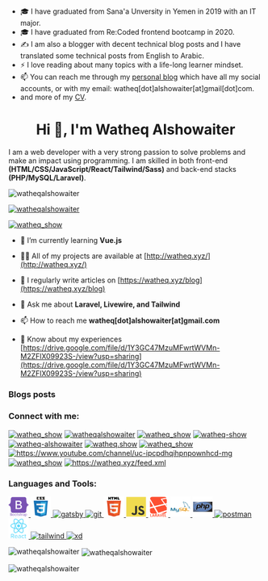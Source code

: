 

- 🎓 I have graduated from Sana'a Unversity in Yemen in 2019 with an IT major.
- 🎓 I have graduated from Re:Coded frontend bootcamp in 2020.
- ✍️ I am also a blogger with decent technical blog posts and I have translated some technical posts from English to Arabic.
- ⚡ I love reading about many topics with a life-long learner mindset.
- 📫 You can reach me through my [personal blog](http://watheq.xyz/) which have all my social accounts, or with my email: watheq[dot]alshowaiter[at]gmail[dot]com.
- and more of my [CV](https://drive.google.com/file/d/1Y3GC47MzuMFwrtWVMn-M2ZFlX09923S-/view?usp=sharing).
<!--
**WatheqAlshowaiter/WatheqAlshowaiter** is a ✨ _special_ ✨ repository because its `README.md` (this file) appears on your GitHub profile.

Here are some ideas to get you started:

- 🔭 I’m currently working on ...
- 🌱 I’m currently learning ...
- 👯 I’m looking to collaborate on ...
- 🤔 I’m looking for help with ...
- 💬 Ask me about ...
- 📫 How to reach me: ...
- 😄 Pronouns: ...
- ⚡ Fun fact: ...
-->


<h1 align="center">Hi 👋, I'm Watheq Alshowaiter</h1>
<p align="left">I am a web developer with a very strong passion to solve problems and make an impact using programming. I am skilled in both front-end <b>(HTML/CSS/JavaScript/React/Tailwind/Sass)</b> and back-end stacks <b>(PHP/MySQL/Laravel)</b>.</p>

<p align="left"> <img src="https://komarev.com/ghpvc/?username=watheqalshowaiter&label=Profile%20views&color=0e75b6&style=flat" alt="watheqalshowaiter" /> </p>

<p align="left"> <a href="https://github.com/ryo-ma/github-profile-trophy"><img src="https://github-profile-trophy.vercel.app/?username=watheqalshowaiter" alt="watheqalshowaiter" /></a> </p>

<p align="left"> <a href="https://twitter.com/watheq_show" target="blank"><img src="https://img.shields.io/twitter/follow/watheq_show?logo=twitter&style=for-the-badge" alt="watheq_show" /></a> </p>

- 🌱 I’m currently learning **Vue.js**

- 👨‍💻 All of my projects are available at [http://watheq.xyz/](http://watheq.xyz/)

- 📝 I regularly write articles on [https://watheq.xyz/blog](https://watheq.xyz/blog)

- 💬 Ask me about **Laravel, Livewire, and Tailwind**

- 📫 How to reach me **watheq[dot]alshowaiter[at]gmail.com**

- 📄 Know about my experiences [https://drive.google.com/file/d/1Y3GC47MzuMFwrtWVMn-M2ZFlX09923S-/view?usp=sharing](https://drive.google.com/file/d/1Y3GC47MzuMFwrtWVMn-M2ZFlX09923S-/view?usp=sharing)

### Blogs posts
<!-- BLOG-POST-LIST:START -->
<!-- BLOG-POST-LIST:END -->

<h3 align="left">Connect with me:</h3>
<p align="left">
<a href="https://codepen.io/watheq_show" target="blank"><img align="center" src="https://raw.githubusercontent.com/rahuldkjain/github-profile-readme-generator/master/src/images/icons/Social/codepen.svg" alt="watheq_show" height="30" width="40" /></a>
<a href="https://dev.to/watheqalshowaiter" target="blank"><img align="center" src="https://raw.githubusercontent.com/rahuldkjain/github-profile-readme-generator/master/src/images/icons/Social/devto.svg" alt="watheqalshowaiter" height="30" width="40" /></a>
<a href="https://twitter.com/watheq_show" target="blank"><img align="center" src="https://raw.githubusercontent.com/rahuldkjain/github-profile-readme-generator/master/src/images/icons/Social/twitter.svg" alt="watheq_show" height="30" width="40" /></a>
<a href="https://linkedin.com/in/watheq-show" target="blank"><img align="center" src="https://raw.githubusercontent.com/rahuldkjain/github-profile-readme-generator/master/src/images/icons/Social/linked-in-alt.svg" alt="watheq-show" height="30" width="40" /></a>
<a href="https://stackoverflow.com/users/watheq-alshowaiter" target="blank"><img align="center" src="https://raw.githubusercontent.com/rahuldkjain/github-profile-readme-generator/master/src/images/icons/Social/stack-overflow.svg" alt="watheq-alshowaiter" height="30" width="40" /></a>
<a href="https://fb.com/watheq.show" target="blank"><img align="center" src="https://raw.githubusercontent.com/rahuldkjain/github-profile-readme-generator/master/src/images/icons/Social/facebook.svg" alt="watheq.show" height="30" width="40" /></a>
<a href="https://instagram.com/watheq_show" target="blank"><img align="center" src="https://raw.githubusercontent.com/rahuldkjain/github-profile-readme-generator/master/src/images/icons/Social/instagram.svg" alt="watheq_show" height="30" width="40" /></a>
<a href="https://www.youtube.com/c/https://www.youtube.com/channel/uc-ipcpdhqihpnpownhcd-mg" target="blank"><img align="center" src="https://raw.githubusercontent.com/rahuldkjain/github-profile-readme-generator/master/src/images/icons/Social/youtube.svg" alt="https://www.youtube.com/channel/uc-ipcpdhqihpnpownhcd-mg" height="30" width="40" /></a>
<a href="https://www.hackerrank.com/watheq_show" target="blank"><img align="center" src="https://raw.githubusercontent.com/rahuldkjain/github-profile-readme-generator/master/src/images/icons/Social/hackerrank.svg" alt="watheq_show" height="30" width="40" /></a>
<a href="/https://watheq.xyz/feed.xml" target="blank"><img align="center" src="https://raw.githubusercontent.com/rahuldkjain/github-profile-readme-generator/master/src/images/icons/Social/rss.svg" alt="https://watheq.xyz/feed.xml" height="30" width="40" /></a>
</p>

<h3 align="left">Languages and Tools:</h3>
<p align="left"> <a href="https://getbootstrap.com" target="_blank" rel="noreferrer"> <img src="https://raw.githubusercontent.com/devicons/devicon/master/icons/bootstrap/bootstrap-plain-wordmark.svg" alt="bootstrap" width="40" height="40"/> </a> <a href="https://www.w3schools.com/css/" target="_blank" rel="noreferrer"> <img src="https://raw.githubusercontent.com/devicons/devicon/master/icons/css3/css3-original-wordmark.svg" alt="css3" width="40" height="40"/> </a> <a href="https://www.gatsbyjs.com/" target="_blank" rel="noreferrer"> <img src="https://www.vectorlogo.zone/logos/gatsbyjs/gatsbyjs-icon.svg" alt="gatsby" width="40" height="40"/> </a> <a href="https://git-scm.com/" target="_blank" rel="noreferrer"> <img src="https://www.vectorlogo.zone/logos/git-scm/git-scm-icon.svg" alt="git" width="40" height="40"/> </a> <a href="https://www.w3.org/html/" target="_blank" rel="noreferrer"> <img src="https://raw.githubusercontent.com/devicons/devicon/master/icons/html5/html5-original-wordmark.svg" alt="html5" width="40" height="40"/> </a> <a href="https://developer.mozilla.org/en-US/docs/Web/JavaScript" target="_blank" rel="noreferrer"> <img src="https://raw.githubusercontent.com/devicons/devicon/master/icons/javascript/javascript-original.svg" alt="javascript" width="40" height="40"/> </a> <a href="https://laravel.com/" target="_blank" rel="noreferrer"> <img src="https://raw.githubusercontent.com/devicons/devicon/master/icons/laravel/laravel-plain-wordmark.svg" alt="laravel" width="40" height="40"/> </a> <a href="https://www.mysql.com/" target="_blank" rel="noreferrer"> <img src="https://raw.githubusercontent.com/devicons/devicon/master/icons/mysql/mysql-original-wordmark.svg" alt="mysql" width="40" height="40"/> </a> <a href="https://www.php.net" target="_blank" rel="noreferrer"> <img src="https://raw.githubusercontent.com/devicons/devicon/master/icons/php/php-original.svg" alt="php" width="40" height="40"/> </a> <a href="https://postman.com" target="_blank" rel="noreferrer"> <img src="https://www.vectorlogo.zone/logos/getpostman/getpostman-icon.svg" alt="postman" width="40" height="40"/> </a> <a href="https://reactjs.org/" target="_blank" rel="noreferrer"> <img src="https://raw.githubusercontent.com/devicons/devicon/master/icons/react/react-original-wordmark.svg" alt="react" width="40" height="40"/> </a> <a href="https://tailwindcss.com/" target="_blank" rel="noreferrer"> <img src="https://www.vectorlogo.zone/logos/tailwindcss/tailwindcss-icon.svg" alt="tailwind" width="40" height="40"/> </a> <a href="https://www.adobe.com/products/xd.html" target="_blank" rel="noreferrer"> <img src="https://cdn.worldvectorlogo.com/logos/adobe-xd.svg" alt="xd" width="40" height="40"/> </a> </p>

<p><img align="left" src="https://github-readme-stats.vercel.app/api/top-langs?username=watheqalshowaiter&show_icons=true&locale=en&layout=compact" alt="watheqalshowaiter" /></p>

<p>&nbsp;<img align="center" src="https://github-readme-stats.vercel.app/api?username=watheqalshowaiter&show_icons=true&locale=en" alt="watheqalshowaiter" /></p>

<p><img align="center" src="https://github-readme-streak-stats.herokuapp.com/?user=watheqalshowaiter&" alt="watheqalshowaiter" /></p>
